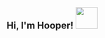 <h2> Hi, I'm Hooper! <img src="https://media.giphy.com/media/mGcNjsfWAjY5AEZNw6/giphy.gif" width="50"></h2>
